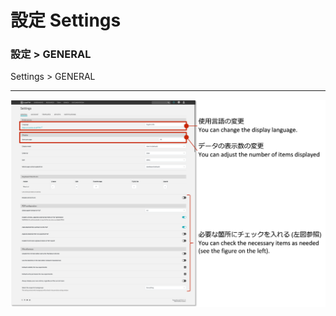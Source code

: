 # 設定 Settings
### 設定 > GENERAL
Settings > GENERAL

---
![image](https://github.com/naist-eln/eln/blob/main/manual/Photo/Settings-1.png)
